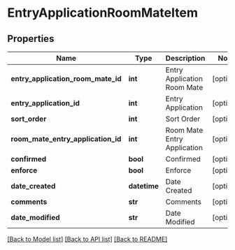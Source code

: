 # EntryApplicationRoomMateItem

## Properties
Name | Type | Description | Notes
------------ | ------------- | ------------- | -------------
**entry_application_room_mate_id** | **int** | Entry Application Room Mate | [optional] 
**entry_application_id** | **int** | Entry Application | [optional] 
**sort_order** | **int** | Sort Order | [optional] 
**room_mate_entry_application_id** | **int** | Room Mate Entry Application | [optional] 
**confirmed** | **bool** | Confirmed | [optional] 
**enforce** | **bool** | Enforce | [optional] 
**date_created** | **datetime** | Date Created | [optional] 
**comments** | **str** | Comments | [optional] 
**date_modified** | **str** | Date Modified | [optional] 

[[Back to Model list]](../README.md#documentation-for-models) [[Back to API list]](../README.md#documentation-for-api-endpoints) [[Back to README]](../README.md)


